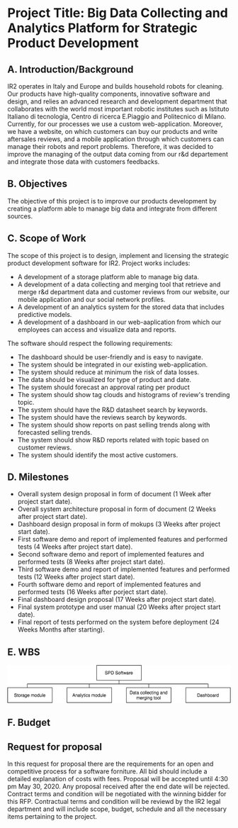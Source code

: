 # Project Title: Big Data Collecting and Analytics Platform for Strategic Product Development

## A. Introduction/Background
IR2 operates in Italy and Europe and builds household robots for cleaning. Our products have high-quality components, innovative software and design, and relies an advanced research and development department that collaborates with the world most important robotic institutes such as Istituto Italiano di tecnologia, Centro di ricerca E.Piaggio and Politecnico di Milano. Currently, for our processes we use a custom web-application. Moreover, we have a website, on which customers can buy our products and write aftersales reviews, and a mobile application through which customers can manage their robots and report problems. Therefore, it was decided to improve the managing of the output data coming from our r&d departement and integrate those data with customers feedbacks. 

## B. Objectives
The objective of this project is to improve our products development by creating a platform able to manage big data and integrate from different sources.

## C. Scope of Work
The scope of this project is to design, implement and licensing the strategic product development software for IR2. Project works includes:
- A development of a storage platform able to manage big data.
- A development of a data collecting and merging tool that retrieve and merge r&d department data and customer reviews from our website, our mobile application and our social network profiles.
- A development of an analytics system for the stored data that includes predictive models.
- A development of a dashboard in our web-aaplication from which our employees can access and visualize data and reports.

The software should respect the following requirements:
- The dashboard should be user-friendly and is easy to navigate.
- The system should be integrated in our existing web-application.
- The system should reduce at minimum the risk of data losses.
- The data should be visualized for type of product and date.
- The system should forecast an approval rating per product
- The system should show tag clouds and histograms of review's trending topic. 
- The system should have the R&D datasheet search by keywords.
- The system should have the reviews search by keywords. 
- The system should show reports on past selling trends along with forecasted selling trends.
- The system should show R&D reports related with topic based on customer reviews.
- The system should identify the most active customers.

## D. Milestones
- Overall system design proposal in form of document (1 Week after project start date).
- Overall system architecture proposal in form of document (2 Weeks after project start date).
- Dashboard design proposal in form of mokups (3 Weeks after project start date).
- First software demo and report of implemented features and performed tests (4 Weeks after project start date).
- Second software demo and report of implemented features and performed tests (8 Weeks after project start date).
- Third software demo and report of implemented features and performed tests (12 Weeks after project start date).
- Fourth software demo and report of implemented features and performed tests (16 Weeks after porject start date).
- Final dashboard design proposal (17 Weeks after project start date).
- Final system prototype and user manual (20 Weeks after project start date).
- Final report of tests performed on the system before deployment (24 Weeks Months after starting).

## E. WBS

![WBS](./WBS.png)

## F. Budget

## Request for proposal
In this request for proposal there are the requirements for an open and competitive process for a software forniture. All bid should include a detailed explanation of costs with fees. Proposal will be accepted until 4:30 pm May 30, 2020. Any proposal received after the end date will be rejected.  Contract terms and condition will be negotiated with the winning bidder for this RFP. Contractual terms and condition will be reviewd by the IR2 legal department and will include scope, budget, schedule and all the necessary items pertaining to the project.